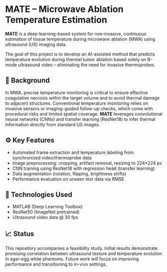 # MATE – Microwave Ablation Temperature Estimation

**MATE** is a deep learning-based system for non-invasive, continuous estimation of tissue temperature during microwave ablation (MWA) using ultrasound (US) imaging data.

The goal of this project is to develop an AI-assisted method that predicts temperature evolution during thermal tumor ablation based solely on B-mode ultrasound video – eliminating the need for invasive thermoprobes.

## 🔬 Background

In MWA, precise temperature monitoring is critical to ensure effective coagulative necrosis within the target volume and to avoid thermal damage to adjacent structures. Conventional temperature monitoring relies on invasive sensors or imaging-guided follow-up checks, which come with procedural risks and limited spatial coverage. **MATE** leverages convolutional neural networks (CNNs) and transfer learning (ResNet18) to infer thermal information directly from standard US images.

## ⚙️ Key Features

- Automated frame extraction and temperature labeling from synchronized video/thermoprobe data
- Image preprocessing: cropping, artifact removal, resizing to 224×224 px
- CNN training using ResNet18 with regression head (transfer learning)
- Data augmentation (rotation, flipping, brightness shifts)
- Performance evaluation on unseen test data via RMSE

## 🧠 Technologies Used

- MATLAB (Deep Learning Toolbox)
- ResNet50 (ImageNet pretrained)
- Ultrasound video data @ 30 fps

## 📈 Status

This repository accompanies a feasibility study. Initial results demonstrate promising correlation between ultrasound texture and temperature evolution in agar-egg white phantoms. Future work will focus on improving performance and transitioning to in-vivo settings.



